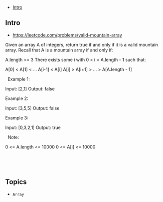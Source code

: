 - [Intro](#intro)

## Intro

- https://leetcode.com/problems/valid-mountain-array

Given an array A of integers, return true if and only if it is a valid mountain array.
Recall that A is a mountain array if and only if:

A.length >= 3
There exists some i with 0 < i < A.length - 1 such that:
	
A[0] < A[1] < ... A[i-1] < A[i] 
A[i] > A[i+1] > ... > A[A.length - 1]





 
Example 1:

Input: [2,1]
Output: false


Example 2:

Input: [3,5,5]
Output: false


Example 3:

Input: [0,3,2,1]
Output: true


 
Note:

0 <= A.length <= 10000
0 <= A[i] <= 10000 


 

 



## Topics

- `Array`


